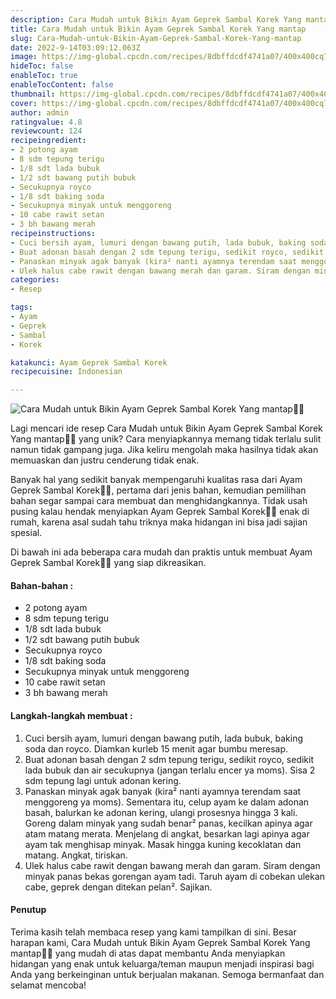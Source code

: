 ```yaml
---
description: Cara Mudah untuk Bikin Ayam Geprek Sambal Korek Yang mantap"
title: Cara Mudah untuk Bikin Ayam Geprek Sambal Korek Yang mantap
slug: Cara-Mudah-untuk-Bikin-Ayam-Geprek-Sambal-Korek-Yang-mantap
date: 2022-9-14T03:09:12.063Z
image: https://img-global.cpcdn.com/recipes/8dbffdcdf4741a07/400x400cq70/photo.jpg
hideToc: false
enableToc: true
enableTocContent: false
thumbnail: https://img-global.cpcdn.com/recipes/8dbffdcdf4741a07/400x400cq70/photo.jpg
cover: https://img-global.cpcdn.com/recipes/8dbffdcdf4741a07/400x400cq70/photo.jpg
author: admin
ratingvalue: 4.8
reviewcount: 124
recipeingredient:
- 2 potong ayam
- 8 sdm tepung terigu
- 1/8 sdt lada bubuk
- 1/2 sdt bawang putih bubuk
- Secukupnya royco
- 1/8 sdt baking soda
- Secukupnya minyak untuk menggoreng
- 10 cabe rawit setan
- 3 bh bawang merah
recipeinstructions:
- Cuci bersih ayam, lumuri dengan bawang putih, lada bubuk, baking soda dan royco. Diamkan kurleb 15 menit agar bumbu meresap.
- Buat adonan basah dengan 2 sdm tepung terigu, sedikit royco, sedikit lada bubuk dan air secukupnya (jangan terlalu encer ya moms). Sisa 2 sdm tepung lagi untuk adonan kering.
- Panaskan minyak agak banyak (kira² nanti ayamnya terendam saat menggoreng ya moms). Sementara itu, celup ayam ke dalam adonan basah, balurkan ke adonan kering, ulangi prosesnya hingga 3 kali. Goreng dalam minyak yang sudah benar² panas, kecilkan apinya agar atam matang merata. Menjelang di angkat, besarkan lagi apinya agar ayam tak menghisap minyak. Masak hingga kuning kecoklatan dan matang. Angkat, tiriskan.
- Ulek halus cabe rawit dengan bawang merah dan garam. Siram dengan minyak panas bekas gorengan ayam tadi. Taruh ayam di cobekan ulekan cabe, geprek dengan ditekan pelan². Sajikan.
categories:
- Resep

tags:
- Ayam
- Geprek
- Sambal
- Korek

katakunci: Ayam Geprek Sambal Korek
recipecuisine: Indonesian

---
```


![Cara Mudah untuk Bikin Ayam Geprek Sambal Korek Yang mantap👩‍🍳](https://img-global.cpcdn.com/recipes/8dbffdcdf4741a07/400x400cq70/photo.jpg)

Lagi mencari ide resep Cara Mudah untuk Bikin Ayam Geprek Sambal Korek Yang mantap👩‍🍳 yang unik? Cara menyiapkannya memang tidak terlalu sulit namun tidak gampang juga. Jika keliru mengolah maka hasilnya tidak akan memuaskan dan justru cenderung tidak enak.

Banyak hal yang sedikit banyak mempengaruhi kualitas rasa dari Ayam Geprek Sambal Korek👩‍🍳, pertama dari jenis bahan, kemudian pemilihan bahan segar sampai cara membuat dan menghidangkannya. Tidak usah pusing kalau hendak menyiapkan Ayam Geprek Sambal Korek👩‍🍳 enak di rumah, karena asal sudah tahu triknya maka hidangan ini bisa jadi sajian spesial.

Di bawah ini ada beberapa cara mudah dan praktis untuk membuat Ayam Geprek Sambal Korek👩‍🍳 yang siap dikreasikan.

<!--inarticleads1-->

#### Bahan-bahan :

- 2 potong ayam
- 8 sdm tepung terigu
- 1/8 sdt lada bubuk
- 1/2 sdt bawang putih bubuk
- Secukupnya royco
- 1/8 sdt baking soda
- Secukupnya minyak untuk menggoreng
- 10 cabe rawit setan
- 3 bh bawang merah

<!--inarticleads2-->

#### Langkah-langkah membuat :

1. Cuci bersih ayam, lumuri dengan bawang putih, lada bubuk, baking soda dan royco. Diamkan kurleb 15 menit agar bumbu meresap.
1. Buat adonan basah dengan 2 sdm tepung terigu, sedikit royco, sedikit lada bubuk dan air secukupnya (jangan terlalu encer ya moms). Sisa 2 sdm tepung lagi untuk adonan kering.
1. Panaskan minyak agak banyak (kira² nanti ayamnya terendam saat menggoreng ya moms). Sementara itu, celup ayam ke dalam adonan basah, balurkan ke adonan kering, ulangi prosesnya hingga 3 kali. Goreng dalam minyak yang sudah benar² panas, kecilkan apinya agar atam matang merata. Menjelang di angkat, besarkan lagi apinya agar ayam tak menghisap minyak. Masak hingga kuning kecoklatan dan matang. Angkat, tiriskan.
1. Ulek halus cabe rawit dengan bawang merah dan garam. Siram dengan minyak panas bekas gorengan ayam tadi. Taruh ayam di cobekan ulekan cabe, geprek dengan ditekan pelan². Sajikan.

#### Penutup

Terima kasih telah membaca resep yang kami tampilkan di sini. Besar harapan kami, Cara Mudah untuk Bikin Ayam Geprek Sambal Korek Yang mantap👩‍🍳 yang mudah di atas dapat membantu Anda menyiapkan hidangan yang enak untuk keluarga/teman maupun menjadi inspirasi bagi Anda yang berkeinginan untuk berjualan makanan. Semoga bermanfaat dan selamat mencoba!